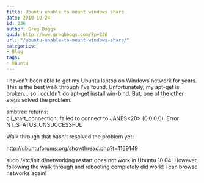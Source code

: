 ```yaml
---
title: Ubuntu unable to mount windows share
date: 2010-10-24
id: 236
author: Greg Boggs
guid: http://www.gregboggs.com/?p=236
url: "/ubuntu-unable-to-mount-windows-share/"
categories:
- Blog
tags:
- Ubuntu
---
```


I haven't been able to get my Ubuntu laptop on Windows network for years. This is the best walk through I've found. Unfortunately, my apt-get is broken&#8230; so I couldn't do apt-get install win-bind. But, one of the other steps solved the problem.

smbtree returns:  
cli\_start\_connection: failed to connect to JANES<20> (0.0.0.0). Error NT\_STATUS\_UNSUCCESSFUL

Walk through that hasn't resolved the problem yet:

http://ubuntuforums.org/showthread.php?t=1169149

sudo /etc/init.d/networking restart does not work in Ubuntu 10.04! However, following the walk through and rebooting completely did work! I can browse networks again!
